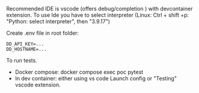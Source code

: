 Recommended IDE is vscode (offers debug/completion ) with devcontainer extension.
To use Ide you have to select interpreter (Linux: Ctrl + shift +p: "Python: select interpreter", then "3.9.17")

Create .env file in root folder: 
```
DD_API_KEY=...
DD_HOSTNAME=...
```

To run tests.
* Docker compose: docker compose exec poc pytest
* In dev container: either using vs code Launch config or "Testing" vscode extension.